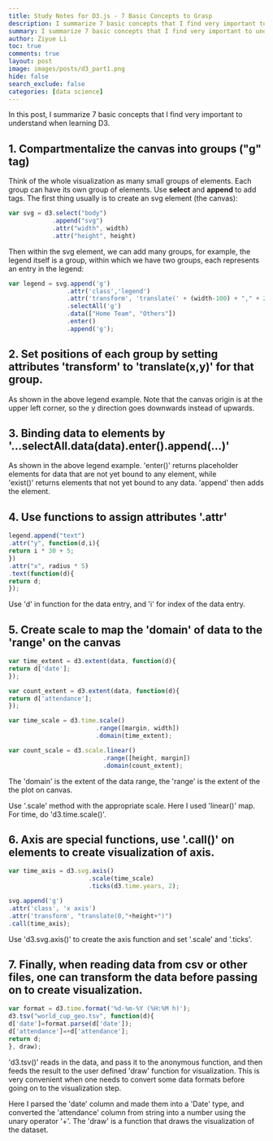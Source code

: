```yaml
---
title: Study Notes for D3.js - 7 Basic Concepts to Grasp
description: I summarize 7 basic concepts that I find very important to understand when first learning D3.
summary: I summarize 7 basic concepts that I find very important to understand when first learning D3.
author: Ziyue Li
toc: true
comments: true
layout: post
image: images/posts/d3_part1.png
hide: false
search_exclude: false
categories: [data science]
---
```


In this post, I summarize 7 basic concepts that I find very important to understand when learning D3.

## 1. Compartmentalize the canvas into groups ("g" tag)

Think of the whole visualization as many small groups of elements. Each group can have its own group of elements. Use **select** and **append** to add tags. The first thing usually is to create an svg element (the canvas):

``` javascript
var svg = d3.select("body")
            .append("svg")
            .attr("width", width)
            .attr("height", height)
```

Then within the svg element, we can add many groups, for example, the legend itself is a group, within which we have two groups, each represents an entry in the legend:

``` javascript
var legend = svg.append('g')
                .attr('class','legend')
                .attr('transform', 'translate(' + (width-100) + "," + 20 + ")")
                .selectAll('g')
                .data(["Home Team", "Others"])
                .enter()
                .append('g');
```


## 2. Set positions of each group by setting attributes 'transform' to 'translate(x,y)' for that group.


As shown in the above legend example. Note that the canvas origin is at the upper left corner, so the y direction goes downwards instead of upwards.


## 3. Binding data to elements by '...selectAll.data(data).enter().append(...)'


As shown in the above legend example. 'enter()' returns placeholder elements for data that are not yet bound to any element, while 'exist()' returns elements that not yet bound to any data. 'append' then adds the element.


## 4. Use functions to assign attributes '.attr'


``` javascript
legend.append("text")
.attr("y", function(d,i){
return i * 30 + 5;
})
.attr("x", radius * 5)
.text(function(d){
return d;
});
```

Use 'd' in function for the data entry, and 'i' for index of the data entry.


## 5. Create scale to map the 'domain' of data to the 'range' on the canvas

``` javascript
var time_extent = d3.extent(data, function(d){
return d['date'];
});

var count_extent = d3.extent(data, function(d){
return d['attendance'];
});

var time_scale = d3.time.scale()
                        .range([margin, width])
                        .domain(time_extent);

var count_scale = d3.scale.linear()
                          .range([height, margin])
                          .domain(count_extent);
```

The 'domain' is the extent of the data range, the 'range' is the extent of the the plot on canvas.

Use '.scale' method with the appropriate scale. Here I used 'linear()' map. For time, do 'd3.time.scale()'.


## 6. Axis are special functions, use '.call()' on elements to create visualization of axis.

``` javascript
var time_axis = d3.svg.axis()
                      .scale(time_scale)
                      .ticks(d3.time.years, 2);

svg.append('g')
.attr('class', 'x axis')
.attr('transform', "translate(0,"+height+")")
.call(time_axis);
```

Use 'd3.svg.axis()' to create the axis function and set '.scale' and '.ticks'.


## 7. Finally, when reading data from csv or other files, one can transform the data before passing on to create visualization.

``` javascript
var format = d3.time.format('%d-%m-%Y (%H:%M h)');
d3.tsv("world_cup_geo.tsv", function(d){
d['date']=format.parse(d['date']);
d['attendance']=+d['attendance'];
return d;
}, draw);
```

'd3.tsv()' reads in the data, and pass it to the anonymous function, and then feeds the result to the user defined 'draw' function for visualization. This is very convenient when one needs to convert some data formats before going on to the visualization step.

Here I parsed the 'date' column and made them into a 'Date' type, and converted the 'attendance' column from string into a number using the unary operator '+'. The 'draw' is a function that draws the visualization of the dataset.




